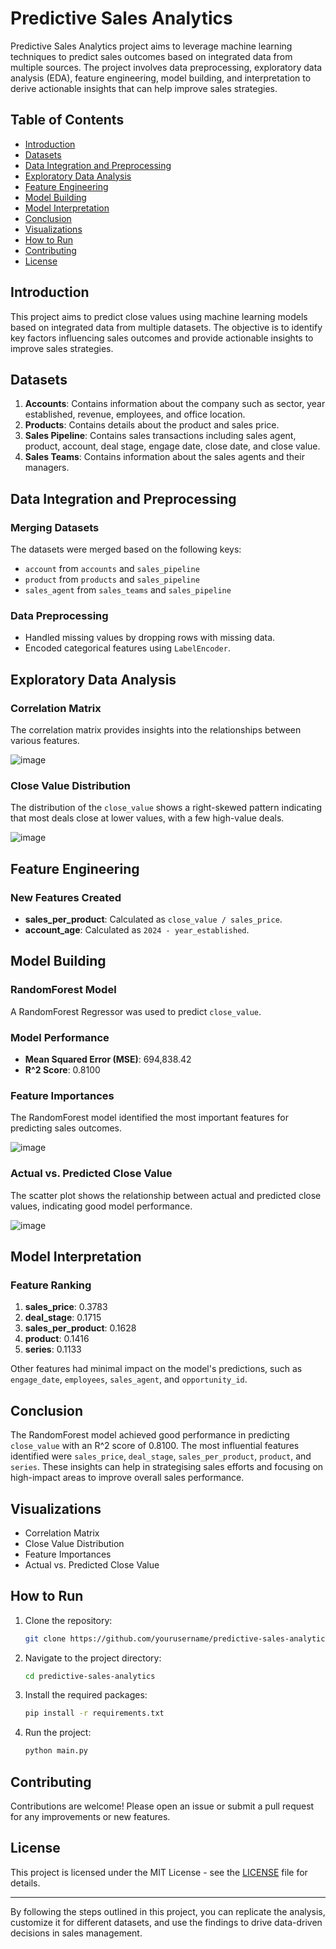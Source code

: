 # Predictive Sales Analytics

Predictive Sales Analytics project aims to leverage machine learning techniques to predict sales outcomes based on integrated data from multiple sources. The project involves data preprocessing, exploratory data analysis (EDA), feature engineering, model building, and interpretation to derive actionable insights that can help improve sales strategies.

## Table of Contents

- [Introduction](#introduction)
- [Datasets](#datasets)
- [Data Integration and Preprocessing](#data-integration-and-preprocessing)
- [Exploratory Data Analysis](#exploratory-data-analysis)
- [Feature Engineering](#feature-engineering)
- [Model Building](#model-building)
- [Model Interpretation](#model-interpretation)
- [Conclusion](#conclusion)
- [Visualizations](#visualizations)
- [How to Run](#how-to-run)
- [Contributing](#contributing)
- [License](#license)

## Introduction

This project aims to predict close values using machine learning models based on integrated data from multiple datasets. The objective is to identify key factors influencing sales outcomes and provide actionable insights to improve sales strategies.

## Datasets

1. **Accounts**: Contains information about the company such as sector, year established, revenue, employees, and office location.
2. **Products**: Contains details about the product and sales price.
3. **Sales Pipeline**: Contains sales transactions including sales agent, product, account, deal stage, engage date, close date, and close value.
4. **Sales Teams**: Contains information about the sales agents and their managers.

## Data Integration and Preprocessing

### Merging Datasets

The datasets were merged based on the following keys:
- `account` from `accounts` and `sales_pipeline`
- `product` from `products` and `sales_pipeline`
- `sales_agent` from `sales_teams` and `sales_pipeline`

### Data Preprocessing

- Handled missing values by dropping rows with missing data.
- Encoded categorical features using `LabelEncoder`.

## Exploratory Data Analysis

### Correlation Matrix
The correlation matrix provides insights into the relationships between various features.

![image](https://github.com/Heps-akint/CRM_close_perdiction/assets/154083959/213f1545-80e4-4b59-8ed5-0ecf6c40998d)

### Close Value Distribution
The distribution of the `close_value` shows a right-skewed pattern indicating that most deals close at lower values, with a few high-value deals.

![image](https://github.com/Heps-akint/CRM_close_perdiction/assets/154083959/c779b7b6-c05c-49c9-8082-4d8484a3721c)

## Feature Engineering

### New Features Created

- **sales_per_product**: Calculated as `close_value / sales_price`.
- **account_age**: Calculated as `2024 - year_established`.

## Model Building

### RandomForest Model

A RandomForest Regressor was used to predict `close_value`.

### Model Performance

- **Mean Squared Error (MSE)**: 694,838.42
- **R^2 Score**: 0.8100

### Feature Importances

The RandomForest model identified the most important features for predicting sales outcomes.

![image](https://github.com/Heps-akint/CRM_close_perdiction/assets/154083959/2e2cad57-34b5-46b1-8231-1f2e4998a3e3)

### Actual vs. Predicted Close Value

The scatter plot shows the relationship between actual and predicted close values, indicating good model performance.

![image](https://github.com/Heps-akint/CRM_close_perdiction/assets/154083959/1c732949-adfc-4a06-9473-927e20eb63e4)

## Model Interpretation

### Feature Ranking

1. **sales_price**: 0.3783
2. **deal_stage**: 0.1715
3. **sales_per_product**: 0.1628
4. **product**: 0.1416
5. **series**: 0.1133

Other features had minimal impact on the model's predictions, such as `engage_date`, `employees`, `sales_agent`, and `opportunity_id`.

## Conclusion

The RandomForest model achieved good performance in predicting `close_value` with an R^2 score of 0.8100. The most influential features identified were `sales_price`, `deal_stage`, `sales_per_product`, `product`, and `series`. These insights can help in strategising sales efforts and focusing on high-impact areas to improve overall sales performance.

## Visualizations

- Correlation Matrix
- Close Value Distribution
- Feature Importances
- Actual vs. Predicted Close Value

## How to Run

1. Clone the repository:
    ```sh
    git clone https://github.com/yourusername/predictive-sales-analytics.git
    ```
2. Navigate to the project directory:
    ```sh
    cd predictive-sales-analytics
    ```
3. Install the required packages:
    ```sh
    pip install -r requirements.txt
    ```
4. Run the project:
    ```sh
    python main.py
    ```

## Contributing

Contributions are welcome! Please open an issue or submit a pull request for any improvements or new features.

## License

This project is licensed under the MIT License - see the [LICENSE](LICENSE) file for details.

---

By following the steps outlined in this project, you can replicate the analysis, customize it for different datasets, and use the findings to drive data-driven decisions in sales management.
